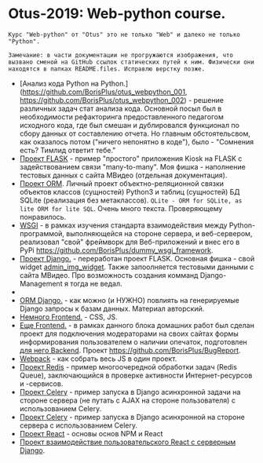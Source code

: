 # Otus-2019: Web-python course.

```
Курс "Web-python" от "Otus" это не только "Web" и далеко не только "Python".
```

```
Замечание: в части документации не прогружаются изображения, что вызвано сменой на GitHub ссылок статических путей к ним. Физически они находятся в папках README.files. Исправлю верстку позже.
```


* [Анализ кода Python на Python.](https://github.com/BorisPlus/otus_webpython_001, https://github.com/BorisPlus/otus_webpython_002) - решение различных задач стат анализа кода. Основной посыл был в необходимости рефакторинга предоставленного педагогом исходного кода, где был смешан и дублировался функционал по сбору данных от составлению отчета. Но главным обстоятельсвом, как оказалось потом ("ничего непонятно в коде"), было - "Сомнения есть? Тимлид ответит тебе."
* [Проект FLASK](https://github.com/BorisPlus/otus_webpython_004) - пример "простого" приложения Kiosk на FLASK с задействованием связи "many-to-many". Моя фишка - наполнение тестовых данных с сайта МВидео (отдельная документация).
* [Проект ORM](https://github.com/BorisPlus/otus_webpython_002). Личный проект объектно-реляционной связки объектов классов (сущностей) Python3 и таблиц (сущностей) БД SQLite (реализация без метаклассов). `QLite - ORM for SQLite, as lite ORM for lite SQL`. Очень много текста. Проверяющему понравилось.
* [WSGI](https://github.com/BorisPlus/otus_webpython_003) - в рамках изучения стандарта взаимодействия между Python-программой, выполняющейся на стороне сервера, и веб-сервером, реализовал "свой" фреймворк для Веб-приложений и внес его в PyPi https://github.com/BorisPlus/dummy_wsgi_framework.
* [Проект Django.](https://github.com/BorisPlus/otus_webpython_006) - переработан проект FLASK. Основная фишка - свой widget [admin_img_widget](https://github.com/BorisPlus/otus_webpython_006/blob/master/README.files/images/screenshots/admin_img_widget.png). Также запоолняется тестовыми данными с сайта МВидео. Про возможность создания комманд Django-Management я тогда не ведал.
* 
* [ORM Django.](https://github.com/BorisPlus/otus_webpython_016) - как можно (и НУЖНО) повлиять на генерируемые Django запросы к базам данных. Материал авторский.
* [Немного Frontend.](https://github.com/BorisPlus/otus_webpython_013) - CSS, JS. 
* [Еще Frontend.](https://github.com/BorisPlus/otus_webpython_019_frontend) - в рамках данного блока домашних работ был сделан проект для подключения модераторами на своих сайтах формы информирования пользователем о наличии опечаток, подготовлен [для него Backend](https://github.com/BorisPlus/otus_webpython_019_backend). Проект https://github.com/BorisPlus/BugReport.
* [Webpack](https://github.com/BorisPlus/otus_webpython_018) - как собрать весь JS в один проект. 
* [Проект Redis](https://github.com/BorisPlus/otus_webpython_020_021) - пример многоочередной обработки задач (Redis Queue), заключающийся в проверке активности Интернет-ресурсов и -сервисов. 
* [Проект Сelery](https://github.com/BorisPlus/otus_webpython_020_021_celery) - пример запуска в Django асинхронной задачи на стороне сервера (не путать с AJAX на стороне пользователя) с использованием Сelery. 
* [Проект Сelery](https://github.com/BorisPlus/otus_webpython_020_021_celery) - пример запуска в Django асинхронной на стороне сервера с использованием Сelery. 
* [Проект React](https://github.com/BorisPlus/otus_webpython_023) - основы основ NPM и React
* [Проект взаимодействие пользовательского React с серверным Django](https://github.com/BorisPlus/otus_webpython_025).

